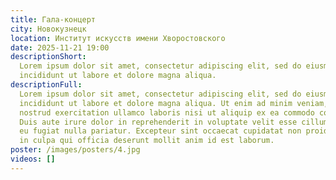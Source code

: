 ```yaml
---
title: Гала-концерт
city: Новокузнецк
location: Институт искусств имени Хворостовского
date: 2025-11-21 19:00
descriptionShort: 
  Lorem ipsum dolor sit amet, consectetur adipiscing elit, sed do eiusmod tempor
  incididunt ut labore et dolore magna aliqua.
descriptionFull: 
  Lorem ipsum dolor sit amet, consectetur adipiscing elit, sed do eiusmod tempor
  incididunt ut labore et dolore magna aliqua. Ut enim ad minim veniam, quis
  nostrud exercitation ullamco laboris nisi ut aliquip ex ea commodo consequat.
  Duis aute irure dolor in reprehenderit in voluptate velit esse cillum dolore
  eu fugiat nulla pariatur. Excepteur sint occaecat cupidatat non proident, sunt
  in culpa qui officia deserunt mollit anim id est laborum.
poster: /images/posters/4.jpg
videos: []
---
```


